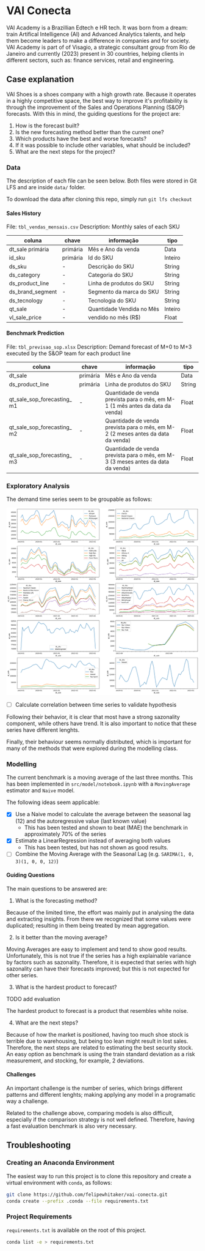 # VAI Conecta

VAI Academy is a Brazillian Edtech e HR tech. It was born from a dream: train Artifical Intelligence (AI) and Advanced Analytics talents, and help them become leaders to make a difference in companies and for society. VAI Academy is part of of Visagio, a strategic consultant group from Rio de Janeiro and currently (2023) present in 30 countries, helping clients in different sectors, such as: finance services, retail and engineering.

## Case explanation

VAI Shoes is a shoes company with a high growth rate. Because it operates in a highly competitive space, the best way to improve it's profitability is through the improvement of the Sales and Operations Planning (S&OP) forecasts. With this in mind, the guiding questions for the project are:

1. How is the forecast built?
2. Is the new forecasting method better than the current one?
3. Which products have the best and worse forecasts?
4. If it was possible to include other variables, what should be included?
5. What are the next steps for the project?

### Data

The description of each file can be seen below. Both files were stored in Git LFS and are inside `data/` folder.

To download the data after cloning this repo, simply run `git lfs checkout`

#### Sales History

File: `tbl_vendas_mensais.csv`
Description: Monthly sales of each SKU

| coluna           | chave    | informação                | tipo    |
|------------------|----------|---------------------------|---------|
| dt_sale primária | primária | Mês e Ano da venda        | Data    |
| id_sku           | primária | Id do SKU                 | Inteiro |
| ds_sku           | -        | Descrição do SKU          | String  |
| ds_category      | -        | Categoria do SKU          | String  |
| ds_product_line  | -        | Linha de produtos do SKU  | String  |
| ds_brand_segment | -        | Segmento da marca do SKU  | String  |
| ds_tecnology     | -        | Tecnologia do SKU         | String  |
| qt_sale          | -        | Quantidade Vendida no Mês | Inteiro |
| vl_sale_price    | -        | vendido no mês (R$)       | Float   |

#### Benchmark Prediction

File: `tbl_previsao_sop.xlsx`
Description: Demand forecast of M+0 to M+3 executed by the S&OP team for each product line

| coluna                       | chave     | informação                                                                         | tipo   |
|------------------------------|-----------|------------------------------------------------------------------------------------|--------|
| dt_sale                      | primária  | Mês e Ano da venda                                                                 | Data   |
| ds_product_line              | primária  | Linha de produtos do SKU                                                           | String |
| qt_sale_sop_forecasting_ m1  | -         | Quantidade de venda prevista  para o mês, em M-1 (1 mês  antes da data da venda)   | Float  |
| qt_sale_sop_forecasting_ m2  | -         | Quantidade de venda prevista  para o mês, em M-2 (2 meses  antes da data da venda) | Float  |
| qt_sale_sop_forecasting_ m3  | -         | Quantidade de venda prevista  para o mês, em M-3 (3 meses  antes da data da venda) | Float  |

### Exploratory Analysis

The demand time series seem to be groupable as follows:

![Expected Groups](./src/imgs/expected_groups.png)

- [ ] Calculate correlation between time series to validate hypothesis

Following their behavior, it is clear that most have a strong sazonality component, while others have trend. It is also important to notice that these series have different lenghts.

Finally, their behaviour seems normally distributed, which is important for many of the methods that were explored during the modelling class.

### Modelling

The current benchmark is a moving average of the last three months. This has been implemented in `src/model/notebook.ipynb` with a `MovingAverage` estimator and `Naive` model.

The following ideas seem applicable:

-[x] Use a Naive model to calculate the average between the seasonal lag (12) and the autoregressive value (last known value)
  - This has been tested and shown to beat (MAE) the benchmark in approximately 70% of the series
- [x] Estimate a LinearRegression instead of averaging both values
  - This has been tested, but has not shown as good results.
- [ ] Combine the Moving Average with the Seasonal Lag (e.g. `SARIMA(1, 0, 3)(1, 0, 0, 12)`)

#### Guiding Questions

The main questions to be answered are:

1. What is the forecasting method?

Because of the limited time, the effort was mainly put in analysing the data and extracting insights. From there we recognized that some values were duplicated; resulting in them being treated by mean aggregation.

2. Is it better than the moving average?

Moving Averages are easy to implement and tend to show good results. Unfortunately, this is not true if the series has a high explainable variance by factors such as sazonality. Therefore, it is expected that series with high sazonality can have their forecasts improved; but this is not expected for other series.

3. What is the hardest product to forecast?

TODO add evaluation

The hardest product to forecast is a product that resembles white noise.

4. What are the next steps?

Because of how the market is positioned, having too much shoe stock is terrible due to warehousing, but being too lean might result in lost sales. Therefore, the next steps are related to estimating the best security stock. An easy option as benchmark is using the train standard deviation as a risk measurement, and stocking, for example, 2 deviations.

#### Challenges

An important challenge is the number of series, which brings different patterns and different lenghts; making applying any model in a programatic way a challenge.

Related to the challenge above, comparing models is also difficult, especially if the comparison strategy is not well defined. Therefore, having a fast evaluation benchmark is also very necessary.

## Troubleshooting

### Creating an Anaconda Environment

The easiest way to run this project is to clone this repository and create a virtual environment with `conda`, as follows:

```bash
git clone https://github.com/felipewhitaker/vai-conecta.git
conda create --prefix .conda --file requirements.txt
```

### Project Requirements

`requirements.txt` is available on the root of this project.

```bash
conda list -e > requirements.txt
```